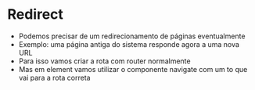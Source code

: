 # Redirect
- Podemos precisar de um redirecionamento de páginas eventualmente
- Exemplo: uma página antiga do sistema responde agora a uma nova URL
- Para isso vamos criar a rota com router normalmente
- Mas em element vamos utilizar o componente navigate com um to que vai para a rota correta

